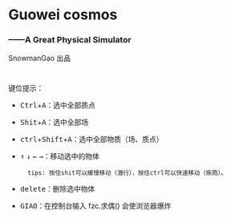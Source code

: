 # Guowei cosmos
### ——A Great Physical Simulator
SnowmanGao 出品
#
#
键位提示：

* <kbd>Ctrl</kbd>+<kbd>A</kbd>：选中全部质点

* <kbd>Shit</kbd>+<kbd>A</kbd>：选中全部场

* <kbd>ctrl</kbd>+<kbd>Shift</kbd>+<kbd>A</kbd>：选中全部物质（场、质点）

* <kbd>↑</kbd> <kbd>↓</kbd> <kbd>←</kbd> <kbd>→</kbd>：移动选中的物体

        tips: 按住shit可以缓慢移动（潜行），按住ctrl可以快速移动（疾跑）。

* <kbd>delete</kbd>：删除选中物体

* <kbd>GIAO</kbd>：在控制台输入 fzc.求偶() 会使浏览器爆炸
